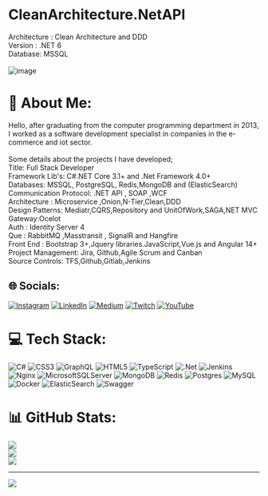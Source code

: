 # CleanArchitecture.NetAPI <br>
Architecture : Clean Architecture and DDD <br>
Version : .NET 6 <br>
Database: MSSQL <br> <br>
![image](https://github.com/hacicoskun/CleanArchitecture.NetAPI/assets/5895138/0ee84dae-d578-462e-87d6-69c969d32a5c)



# 💫 About Me:
Hello, after graduating from the computer programming department in 2013, I worked as a software development specialist in companies in the e-commerce and iot sector.<br><br>Some details about the projects I have developed;<br>Title: Full Stack Developer<br>Framework Lib's: C#.NET Core 3.1+ and .Net Framework 4.0+<br>Databases: MSSQL, PostgreSQL, Redis,MongoDB and (ElasticSearch)<br>Communication Protocol:  .NET API , SOAP ,WCF<br>Architecture : Microservice ,Onion,N-Tier,Clean,DDD<br>Design Patterns: Mediatr,CQRS,Repository and UnitOfWork,SAGA,NET MVC<br>Gateway:Ocelot<br>Auth : Identity Server 4 <br>Que : RabbitMQ ,Masstransit , SignalR and Hangfire <br>Front End : Bootstrap 3+,Jquery libraries.JavaScript,Vue.js and Angular 14+<br>Project Management: Jira, Github,Agile Scrum and Canban<br>Source Controls: TFS,Github,Gitlab,Jenkins


## 🌐 Socials:
[![Instagram](https://img.shields.io/badge/Instagram-%23E4405F.svg?logo=Instagram&logoColor=white)](https://instagram.com/haci_coskun07) [![LinkedIn](https://img.shields.io/badge/LinkedIn-%230077B5.svg?logo=linkedin&logoColor=white)](https://linkedin.com/in/hacı-coskun-29bba09a) [![Medium](https://img.shields.io/badge/Medium-12100E?logo=medium&logoColor=white)](https://medium.com/@hacicoskun07) [![Twitch](https://img.shields.io/badge/Twitch-%239146FF.svg?logo=Twitch&logoColor=white)](https://twitch.tv/hacicoskunn) [![YouTube](https://img.shields.io/badge/YouTube-%23FF0000.svg?logo=YouTube&logoColor=white)](https://youtube.com/@haci.coskun.) 

# 💻 Tech Stack:
![C#](https://img.shields.io/badge/c%23-%23239120.svg?style=for-the-badge&logo=c-sharp&logoColor=white) ![CSS3](https://img.shields.io/badge/css3-%231572B6.svg?style=for-the-badge&logo=css3&logoColor=white) ![GraphQL](https://img.shields.io/badge/-GraphQL-E10098?style=for-the-badge&logo=graphql&logoColor=white) ![HTML5](https://img.shields.io/badge/html5-%23E34F26.svg?style=for-the-badge&logo=html5&logoColor=white) ![TypeScript](https://img.shields.io/badge/typescript-%23007ACC.svg?style=for-the-badge&logo=typescript&logoColor=white) ![.Net](https://img.shields.io/badge/.NET-5C2D91?style=for-the-badge&logo=.net&logoColor=white) ![Jenkins](https://img.shields.io/badge/jenkins-%232C5263.svg?style=for-the-badge&logo=jenkins&logoColor=white) ![Nginx](https://img.shields.io/badge/nginx-%23009639.svg?style=for-the-badge&logo=nginx&logoColor=white) ![MicrosoftSQLServer](https://img.shields.io/badge/Microsoft%20SQL%20Sever-CC2927?style=for-the-badge&logo=microsoft%20sql%20server&logoColor=white) ![MongoDB](https://img.shields.io/badge/MongoDB-%234ea94b.svg?style=for-the-badge&logo=mongodb&logoColor=white) ![Redis](https://img.shields.io/badge/redis-%23DD0031.svg?style=for-the-badge&logo=redis&logoColor=white) ![Postgres](https://img.shields.io/badge/postgres-%23316192.svg?style=for-the-badge&logo=postgresql&logoColor=white) ![MySQL](https://img.shields.io/badge/mysql-%2300f.svg?style=for-the-badge&logo=mysql&logoColor=white) ![Docker](https://img.shields.io/badge/docker-%230db7ed.svg?style=for-the-badge&logo=docker&logoColor=white) ![ElasticSearch](https://img.shields.io/badge/-ElasticSearch-005571?style=for-the-badge&logo=elasticsearch) ![Swagger](https://img.shields.io/badge/-Swagger-%23Clojure?style=for-the-badge&logo=swagger&logoColor=white)
# 📊 GitHub Stats:
![](https://github-readme-stats.vercel.app/api?username=hacicoskun&theme=dark&hide_border=false&include_all_commits=false&count_private=false)<br/>
![](https://github-readme-streak-stats.herokuapp.com/?user=hacicoskun&theme=dark&hide_border=false)<br/>
![](https://github-readme-stats.vercel.app/api/top-langs/?username=hacicoskun&theme=dark&hide_border=false&include_all_commits=false&count_private=false&layout=compact)

---
[![](https://visitcount.itsvg.in/api?id=hacicoskun&icon=0&color=0)](https://visitcount.itsvg.in)

<!-- Proudly created with GPRM ( https://gprm.itsvg.in ) -->
